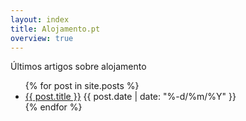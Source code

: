 ```yaml
---
layout: index
title: Alojamento.pt
overview: true
---
```


<span class="latest-article">Últimos artigos sobre alojamento</span>

<ul class="index" markdown="0">
  {% for post in site.posts %}
    <li><a href="{{ post.url }}">{{ post.title }}</a> <span class="date">{{ post.date | date: "%-d/%m/%Y" }}</span></li>
  {% endfor %}
</ul>

